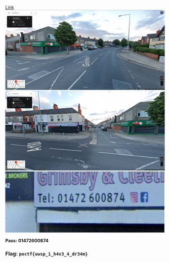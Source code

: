 
<a href="https://www.grimsbytelegraph.co.uk/news/grimsby-news/man-launched-unprovoked-knife-attack-8755369">Link</a>
<img src="./imgs/osint101.png">
<img src="./imgs/osint102.png">
<img src="./imgs/osint103.png">
<p><b>Pass: 01472600874</b></p>
<h3>Flag: <code>poctf{uwsp_1_h4v3_4_dr34m}</code></h3>
